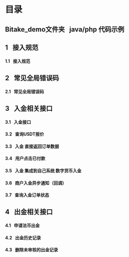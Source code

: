 # 目录
## Bitake_demo文件夹 &nbsp; java/php 代码示例
## 1 &nbsp; 接入规范
#### 1.1 &nbsp; 接入规范
## 2 &nbsp; 常见全局错误码
#### 2.1 &nbsp; 常见全局错误码
## 3 &nbsp; 入金相关接口
#### 3.1 &nbsp; 入金接口
#### 3.2 &nbsp; 查询USDT报价    
#### 3.3 &nbsp; 入金 直接返回订单数据
#### 3.4 &nbsp; 用户点击已付款
#### 3.5 &nbsp; 入金 集成到自己系统  数字货币入金
#### 3.6 &nbsp; 商户入金异步通知（回调）
#### 3.7 &nbsp; 查询入金订单状态
## 4 &nbsp; 出金相关接口
#### 4.1 &nbsp; 申请法币出金
#### 4.2 &nbsp; 出金历史记录
#### 4.3 &nbsp; 删除未审核的出金记录

